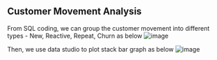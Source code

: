 Customer Movement Analysis
----------------------------------------------------------
From SQL coding, we can group the customer movement into different types - New, Reactive, Repeat, Churn as below
![image](https://user-images.githubusercontent.com/77535395/122409382-4a6ecf80-cfad-11eb-9fd8-1b5bb0337872.png)

Then, we use data studio to plot stack bar graph as below
![image](https://user-images.githubusercontent.com/77535395/122409639-7d18c800-cfad-11eb-8960-789534435f1b.png)
